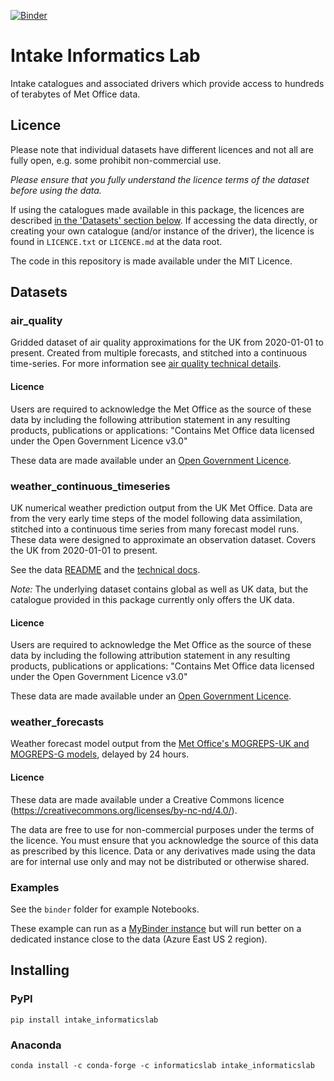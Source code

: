 [![Binder](https://mybinder.org/badge_logo.svg)](https://mybinder.org/v2/gh/informatics-lab/met_office_datasets/HEAD?urlpath=%2Flab%2Ftree%2Fbinder%2FIntroduction.ipynb)


# Intake Informatics Lab

Intake catalogues and associated drivers which provide access to hundreds of terabytes of Met Office data.

## Licence

Please note that individual datasets have different licences and not all are fully open, e.g. some prohibit non-commercial use.

*Please ensure that you fully understand the licence terms of the dataset before using the data.*

If using the catalogues made available in this package, the licences are described [in the 'Datasets' section below](#datasets).
If accessing the data directly, or creating your own catalogue (and/or instance of the driver), the licence is found in `LICENCE.txt` or `LICENCE.md` at the data root.

The code in this repository is made available under the MIT Licence.

## Datasets

### air_quality

Gridded dataset of air quality approximations for the UK from 2020-01-01 to present. Created from multiple forecasts, and stitched into a continuous time-series. For more information see [air quality technical details](https://metdatasa.blob.core.windows.net/covid19-response/README_data_air_quality.html).

#### Licence
Users are required to acknowledge the Met Office as the source of these data by including the following attribution statement in any resulting products, publications or applications:
"Contains Met Office data licensed under the Open Government Licence v3.0"

These data are made available under an [Open Government Licence](http://www.nationalarchives.gov.uk/doc/open-government-licence/version/3/).

### weather_continuous_timeseries

UK numerical weather prediction output from the UK Met Office. Data are from the very early time steps of the model following data assimilation, stitched into a continuous time series from many forecast model runs. These data were designed to approximate an observation dataset. Covers the UK from 2020-01-01 to present.

See the data [README](https://metdatasa.blob.core.windows.net/covid19-response/README_data.html) and the [technical docs](https://metdatasa.blob.core.windows.net/covid19-response/README_data_processing.pdf).

*Note:* The underlying dataset contains global as well as UK data, but the catalogue provided in this package currently only offers the UK data.


#### Licence
Users are required to acknowledge the Met Office as the source of these data by including the following attribution statement in any resulting products, publications or applications:
"Contains Met Office data licensed under the Open Government Licence v3.0"

These data are made available under an [Open Government Licence](http://www.nationalarchives.gov.uk/doc/open-government-licence/version/3/).


### weather_forecasts

Weather forecast model output from the [Met Office's MOGREPS-UK and MOGREPS-G models](https://www.metoffice.gov.uk/research/weather/ensemble-forecasting/mogreps), delayed by 24 hours.

#### Licence
These data are made available under a Creative Commons licence (https://creativecommons.org/licenses/by-nc-nd/4.0/).

The data are free to use for non-commercial purposes under the terms of the licence.
You must ensure that you acknowledge the source of this data as prescribed by this licence.
Data or any derivatives made using the data are for internal use only and may not be distributed or otherwise shared.

### Examples
See the `binder` folder for example Notebooks. 

These example can run as a [MyBinder instance](https://mybinder.org/v2/gh/informatics-lab/met_office_datasets/HEAD?urlpath=%2Flab%2Ftree%2Fbinder%2FIntroduction.ipynb) but will run better on a dedicated instance close to the data (Azure East US 2 region).

## Installing

### PyPI

```shell
pip install intake_informaticslab
```

### Anaconda

```shell
conda install -c conda-forge -c informaticslab intake_informaticslab
```
